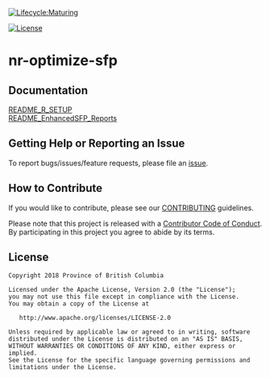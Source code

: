 <!--- NOTE: This is a template for your project README. Edit the content according to the comments provided.--->
[![Lifecycle:Maturing](https://img.shields.io/badge/Lifecycle-Maturing-007EC6)](<Redirect-URL>)

[![License](https://img.shields.io/badge/License-Apache%202.0-blue.svg)](./LICENSE)

# nr-optimize-sfp
<!--- Description of the application. ---> 

## Documentation
<!--- Point to another readme or create a GitHub Pages (https://guides.github.com/features/pages/) --->
[README_R_SETUP](https://github.com/bcgov/nr-optimize-sfp/blob/main/docs/README_R_SETUP.md) <br>
[README_EnhancedSFP_Reports](https://github.com/bcgov/nr-optimize-sfp/blob/main/docs/README_EnhancedSFP_Reports.md)

## Getting Help or Reporting an Issue
<!--- Example below, modify accordingly --->
To report bugs/issues/feature requests, please file an [issue](../../issues).

## How to Contribute
<!--- Example below, modify accordingly --->
If you would like to contribute, please see our [CONTRIBUTING](./CONTRIBUTING.md) guidelines.

Please note that this project is released with a [Contributor Code of Conduct](./CODE_OF_CONDUCT.md). 
By participating in this project you agree to abide by its terms.


## License
<!--- Example below, modify accordingly --->
    Copyright 2018 Province of British Columbia

    Licensed under the Apache License, Version 2.0 (the "License");
    you may not use this file except in compliance with the License.
    You may obtain a copy of the License at

       http://www.apache.org/licenses/LICENSE-2.0

    Unless required by applicable law or agreed to in writing, software
    distributed under the License is distributed on an "AS IS" BASIS,
    WITHOUT WARRANTIES OR CONDITIONS OF ANY KIND, either express or implied.
    See the License for the specific language governing permissions and
    limitations under the License.

